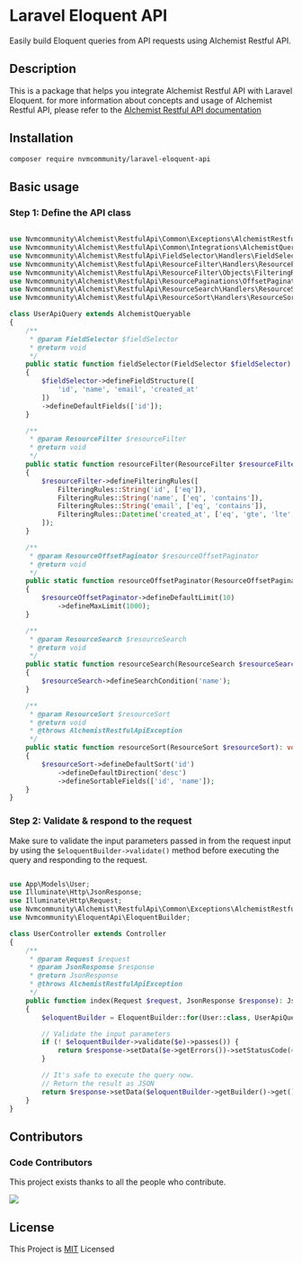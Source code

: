 # Laravel Eloquent API

Easily build Eloquent queries from API requests using Alchemist Restful API.

## Description

This is a package that helps you integrate Alchemist Restful API with Laravel Eloquent. for more information about concepts and usage of Alchemist Restful API, please refer to the [Alchemist Restful API documentation](https://github.com/nvmcommunity/alchemist-restful-api)

## Installation

```bash
composer require nvmcommunity/laravel-eloquent-api
```

## Basic usage

### Step 1: Define the API class

```php

use Nvmcommunity\Alchemist\RestfulApi\Common\Exceptions\AlchemistRestfulApiException;
use Nvmcommunity\Alchemist\RestfulApi\Common\Integrations\AlchemistQueryable;
use Nvmcommunity\Alchemist\RestfulApi\FieldSelector\Handlers\FieldSelector;
use Nvmcommunity\Alchemist\RestfulApi\ResourceFilter\Handlers\ResourceFilter;
use Nvmcommunity\Alchemist\RestfulApi\ResourceFilter\Objects\FilteringRules;
use Nvmcommunity\Alchemist\RestfulApi\ResourcePaginations\OffsetPaginator\Handlers\ResourceOffsetPaginator;
use Nvmcommunity\Alchemist\RestfulApi\ResourceSearch\Handlers\ResourceSearch;
use Nvmcommunity\Alchemist\RestfulApi\ResourceSort\Handlers\ResourceSort;

class UserApiQuery extends AlchemistQueryable
{
    /**
     * @param FieldSelector $fieldSelector
     * @return void
     */
    public static function fieldSelector(FieldSelector $fieldSelector): void
    {
        $fieldSelector->defineFieldStructure([
            'id', 'name', 'email', 'created_at'
        ])
        ->defineDefaultFields(['id']);
    }

    /**
     * @param ResourceFilter $resourceFilter
     * @return void
     */
    public static function resourceFilter(ResourceFilter $resourceFilter): void
    {
        $resourceFilter->defineFilteringRules([
            FilteringRules::String('id', ['eq']),
            FilteringRules::String('name', ['eq', 'contains']),
            FilteringRules::String('email', ['eq', 'contains']),
            FilteringRules::Datetime('created_at', ['eq', 'gte', 'lte', 'between']),
        ]);
    }

    /**
     * @param ResourceOffsetPaginator $resourceOffsetPaginator
     * @return void
     */
    public static function resourceOffsetPaginator(ResourceOffsetPaginator $resourceOffsetPaginator): void
    {
        $resourceOffsetPaginator->defineDefaultLimit(10)
            ->defineMaxLimit(1000);
    }

    /**
     * @param ResourceSearch $resourceSearch
     * @return void
     */
    public static function resourceSearch(ResourceSearch $resourceSearch): void
    {
        $resourceSearch->defineSearchCondition('name');
    }

    /**
     * @param ResourceSort $resourceSort
     * @return void
     * @throws AlchemistRestfulApiException
     */
    public static function resourceSort(ResourceSort $resourceSort): void
    {
        $resourceSort->defineDefaultSort('id')
            ->defineDefaultDirection('desc')
            ->defineSortableFields(['id', 'name']);
    }
}
```
### Step 2: Validate & respond to the request

Make sure to validate the input parameters passed in from the request input by using the `$eloquentBuilder->validate()` method before executing the query and responding to the request.

```php

use App\Models\User;
use Illuminate\Http\JsonResponse;
use Illuminate\Http\Request;
use Nvmcommunity\Alchemist\RestfulApi\Common\Exceptions\AlchemistRestfulApiException;
use Nvmcommunity\EloquentApi\EloquentBuilder;

class UserController extends Controller
{
    /**
     * @param Request $request
     * @param JsonResponse $response
     * @return JsonResponse
     * @throws AlchemistRestfulApiException
     */
    public function index(Request $request, JsonResponse $response): JsonResponse
    {
        $eloquentBuilder = EloquentBuilder::for(User::class, UserApiQuery::class, $request->input());

        // Validate the input parameters
        if (! $eloquentBuilder->validate($e)->passes()) {
            return $response->setData($e->getErrors())->setStatusCode(400);
        }

        // It's safe to execute the query now.
        // Return the result as JSON
        return $response->setData($eloquentBuilder->getBuilder()->get());
    }
}
```

## Contributors

### Code Contributors

This project exists thanks to all the people who contribute.

<a href="https://github.com/nvmcommunity/laravel-eloquent-api/graphs/contributors">
<img src = "https://contrib.rocks/image?repo=nvmcommunity/laravel-eloquent-api"/>
</a>

## License

This Project is [MIT](./LICENSE) Licensed